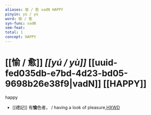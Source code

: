 ```yaml
---
aliases: 愉 / 愈 vadN HAPPY
pinyin: yú / yù
word: 愉 / 愈
syn-func: vadN
sem-feat: 
total: 1
concept: HAPPY 
---
```

# [[愉 / 愈]] *[[yú / yù]]*  [[uuid-fed035db-e7bd-4d23-bd05-9698b26e38f9|vadN]] [[HAPPY]]
happy
 - [[禮記]] 有**愉**色者， / having a look of pleasure,[HXWD](https://hxwd.org/textview.html?location=KR1d0052_tls_025-14a.6)